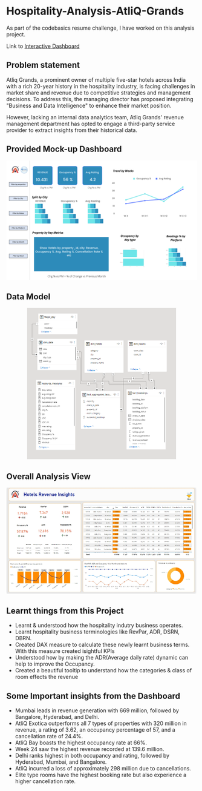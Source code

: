 # Hospitality-Analysis-AtliQ-Grands

As part of the codebasics resume challenge, I have worked on this analysis project.


Link to [Interactive Dashboard]( https://app.powerbi.com/view?r=eyJrIjoiYWVhNjIxNzYtZWZmYS00ZWFhLWJhMzgtN2NlN2JhMTAyMDA1IiwidCI6ImM2ZTU0OWIzLTVmNDUtNDAzMi1hYWU5LWQ0MjQ0ZGM1YjJjNCJ9) 

## Problem statement

Atliq Grands, a prominent owner of multiple five-star hotels across India with a rich 20-year history in the hospitality industry, is facing challenges in market share and revenue due to competitive strategies and management decisions. To address this, the managing director has proposed integrating "Business and Data Intelligence" to enhance their market position.

However, lacking an internal data analytics team, Atliq Grands' revenue management department has opted to engage a third-party service provider to extract insights from their historical data.



## Provided Mock-up Dashboard
<p align="center">
    <img src="https://github.com/Abhina056/Hospitality-Analysis-AtliQ-Grands/blob/main/mock%20up%20dashboard_atliq%20grands.png " width="600"></p>


## Data Model

<p align="center">
    <img src='https://github.com/Abhina056/Hospitality-Analysis-AtliQ-Grands/blob/main/data_model.png ' height="400">
</p>


## Overall Analysis View

<p align="center">
    <img src='https://github.com/Abhina056/Hospitality-Analysis-AtliQ-Grands/blob/main/hospitality_analysis_SS.jpeg ' width="600">
</p>

## Learnt things from this Project 

- Learnt & understood how the hospitality indutry business operates. 
- Learnt hospitality business terminologies like RevPar, ADR, DSRN, DBRN.
- Created DAX measure to calculate these newly learnt business terms. With this measure created isightful KPIs
- Understood how by making the ADR(Average daily rate) dynamic can help to improve the Occupancy.
- Created a beautiful tooltip to understand how the categories & class of room effects the revenue



## Some Important insights from the Dashboard

- Mumbai leads in revenue generation with 669 million, followed by Bangalore, Hyderabad, and Delhi.
- AtliQ Exotica outperforms all 7 types of properties with 320 million in revenue, a rating of 3.62, an occupancy percentage of 57, and a cancellation rate of 24.4%.
- AtliQ Bay boasts the highest occupancy rate at 66%.
- Week 24 saw the highest revenue recorded at 139.6 million.
- Delhi ranks highest in both occupancy and rating, followed by Hyderabad, Mumbai, and Bangalore.
 - AtliQ incurred a loss of approximately 298 million due to cancellations.
- Elite type rooms have the highest booking rate but also experience a higher cancellation rate.
